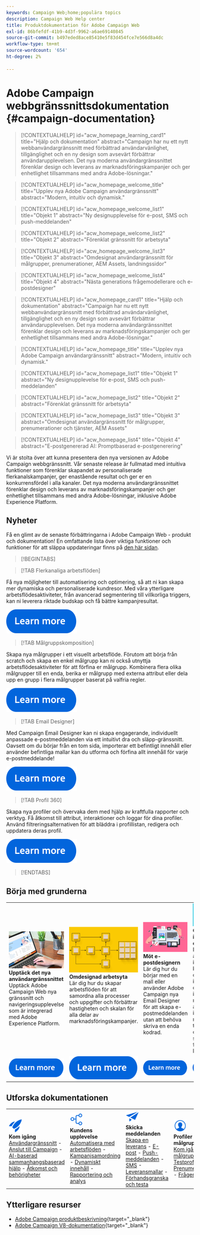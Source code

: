 ```yaml
---
keywords: Campaign Web;home;populära topics
description: Campaign Web Help center
title: Produktdokumentation för Adobe Campaign Web
exl-id: 86bfefdf-41b9-4d3f-9962-a6ae69140845
source-git-commit: b497eded8ace85410e5f83d454fce7e566d8a4dc
workflow-type: tm+mt
source-wordcount: '654'
ht-degree: 2%

---
```


# Adobe Campaign webbgränssnittsdokumentation {#campaign-documentation}

>[!CONTEXTUALHELP]
>id="acw_homepage_learning_card1"
>title="Hjälp och dokumentation"
>abstract="Campaign har nu ett nytt webbanvändargränssnitt med förbättrad användarvänlighet, tillgänglighet och en ny design som avsevärt förbättrar användarupplevelsen. Det nya moderna användargränssnittet förenklar design och leverans av marknadsföringskampanjer och ger enhetlighet tillsammans med andra Adobe-lösningar."

>[!CONTEXTUALHELP]
>id="acw_homepage_welcome_title"
>title="Upplev nya Adobe Campaign användargränssnitt"
>abstract="Modern, intuitiv och dynamisk."

>[!CONTEXTUALHELP]
>id="acw_homepage_welcome_list1"
>title="Objekt 1"
>abstract="Ny designupplevelse för e-post, SMS och push-meddelanden"

>[!CONTEXTUALHELP]
>id="acw_homepage_welcome_list2"
>title="Objekt 2"
>abstract="Förenklat gränssnitt för arbetsyta"

>[!CONTEXTUALHELP]
>id="acw_homepage_welcome_list3"
>title="Objekt 3"
>abstract="Omdesignat användargränssnitt för målgrupper, prenumerationer, AEM Assets, landningssidor"

>[!CONTEXTUALHELP]
>id="acw_homepage_welcome_list4"
>title="Objekt 4"
>abstract="Nästa generations frågemodellerare och e-postdesigner"

<!--
>[!CONTEXTUALHELP]
>id="acw_homepage_welcome_list5"
>title="Item 5"
>abstract="Additional Item"-->

<!-- TO REMOVE BELOW-->

>[!CONTEXTUALHELP]
>id="acw_homepage_card1"
>title="Hjälp och dokumentation"
>abstract="Campaign har nu ett nytt webbanvändargränssnitt med förbättrad användarvänlighet, tillgänglighet och en ny design som avsevärt förbättrar användarupplevelsen. Det nya moderna användargränssnittet förenklar design och leverans av marknadsföringskampanjer och ger enhetlighet tillsammans med andra Adobe-lösningar."

>[!CONTEXTUALHELP]
>id="acw_homepage_title"
>title="Upplev nya Adobe Campaign användargränssnitt"
>abstract="Modern, intuitiv och dynamisk."

>[!CONTEXTUALHELP]
>id="acw_homepage_list1"
>title="Objekt 1"
>abstract="Ny designupplevelse för e-post, SMS och push-meddelanden"

>[!CONTEXTUALHELP]
>id="acw_homepage_list2"
>title="Objekt 2"
>abstract="Förenklat gränssnitt för arbetsyta"

>[!CONTEXTUALHELP]
>id="acw_homepage_list3"
>title="Objekt 3"
>abstract="Omdesignat användargränssnitt för målgrupper, prenumerationer och tjänster, AEM Assets"

>[!CONTEXTUALHELP]
>id="acw_homepage_list4"
>title="Objekt 4"
>abstract="E-postgenererad AI: Promptbaserad e-postgenerering"

<!--TO REMOVE ABOVE-->

Vi är stolta över att kunna presentera den nya versionen av Adobe Campaign webbgränssnitt. Vår senaste release är fullmatad med intuitiva funktioner som förenklar skapandet av personaliserade flerkanalskampanjer, ger enastående resultat och ger er en konkurrensfördel i alla kanaler. Det nya moderna användargränssnittet förenklar design och leverans av marknadsföringskampanjer och ger enhetlighet tillsammans med andra Adobe-lösningar, inklusive Adobe Experience Platform.

## Nyheter

Få en glimt av de senaste förbättringarna i Adobe Campaign Web - produkt och dokumentation! En omfattande lista över viktiga funktioner och funktioner för att släppa uppdateringar finns på [den här sidan](rn/whats-new.md).

>[!BEGINTABS]

>[!TAB Flerkanaliga arbetsflöden]

Få nya möjligheter till automatisering och optimering, så att ni kan skapa mer dynamiska och personaliserade kundresor. Med våra ytterligare arbetsflödesaktiviteter, från avancerad segmentering till villkorliga triggers, kan ni leverera riktade budskap och få bättre kampanjresultat.

[![Bild](assets/do-not-localize/learn-more-button.svg)](workflows/gs-workflows.md)

>[!TAB Målgruppskomposition]

Skapa nya målgrupper i ett visuellt arbetsflöde. Förutom att börja från scratch och skapa en enkel målgrupp kan ni också utnyttja arbetsflödesaktiviteter för att förfina er målgrupp. Kombinera flera olika målgrupper till en enda, berika er målgrupp med externa attribut eller dela upp en grupp i flera målgrupper baserat på valfria regler.

[![Bild](assets/do-not-localize/learn-more-button.svg)](audience/create-audience.md)

>[!TAB Email Designer]

Med Campaign Email Designer kan ni skapa engagerande, individuellt anpassade e-postmeddelanden via ett intuitivt dra och släpp-gränssnitt. Oavsett om du börjar från en tom sida, importerar ett befintligt innehåll eller använder befintliga mallar kan du utforma och förfina allt innehåll för varje e-postmeddelande!

[![Bild](assets/do-not-localize/learn-more-button.svg)](email/get-started-email-designer.md)

>[!TAB Profil 360]

Skapa nya profiler och övervaka dem med hjälp av kraftfulla rapporter och verktyg. Få åtkomst till attribut, interaktioner och loggar för dina profiler. Använd filtreringsalternativen för att bläddra i profillistan, redigera och uppdatera deras profil.

[![Bild](assets/do-not-localize/learn-more-button.svg)](audience/gs-audiences-recipients.md)

>[!ENDTABS]

## Börja med grunderna

<table style="table-layout:fixed">
  <tr style="border: 0;">
    <td>
    <a href="get-started/user-interface.md"><img src="assets/do-not-localize/menu-ui.jpeg"></a>
    <div><strong>Upptäck det nya användargränssnittet</strong><br/>Upptäck Adobe Campaign Web nya gränssnitt och navigeringsupplevelse som är integrerad med Adobe Experience Platform.</div>
    </td>
    <td>
    <a href="workflows/gs-workflows.md"><img src="assets/do-not-localize/menu-workflows.jpeg"></a>
    <div><strong>Omdesignad arbetsyta</strong><br/>Lär dig hur du skapar arbetsflöden för att samordna alla processer och uppgifter och förbättrar hastigheten och skalan för alla delar av marknadsföringskampanjer.</div><br/>
    </td>
    <td>
    <a href="email/get-started-email-designer.md"><img src="assets/do-not-localize/menu-email.png"></a>
    <div><strong>Möt e-postdesignern</strong><br/>Lär dig hur du börjar med en mall eller använder Adobe Campaign nya Email Designer för att skapa e-postmeddelanden utan att behöva skriva en enda kodrad.
    </div></td>
    <td>
    <a href="personalization/gs-personalization.md"><img src="assets/do-not-localize/menu-dynamic.png"></a>
    <div><strong>Gör innehållet dynamiskt</strong><br/>Lär dig hur du anpassar ditt innehåll baserat på den information du har samlat in om dina mottagare för att göra innehållet mer tilltalande och öka sannolikheten för att det läses.</div>
    </td>
  </tr>
  <tr style="border: 0;">
    <td align="center"><a href="get-started/user-interface.md"><img src="assets/do-not-localize/learn-more-button.svg"></a></td>
    <td align="center"><a href="workflows/gs-workflows.md"><img src="assets/do-not-localize/learn-more-button.svg"></a></td>
    <td align="center"><a href="email/get-started-email-designer.md"><img src="assets/do-not-localize/learn-more-button.svg"></a></td>
    <td align="center"><a href="personalization/gs-personalization.md"><img src="assets/do-not-localize/learn-more-button.svg"></a></td>
    </tr>
</table>

## Utforska dokumentationen

<table style="table-layout:auto">
  <tr style="border: 0;">
    <td>
      <img src="assets/do-not-localize/icon-start.svg" width="35px">
    <br/>
      <strong>Kom igång</strong><br/><a href="get-started/user-interface.md">Användargränssnitt</a> - <a href="get-started/connect-to-campaign.md">Anslut till Campaign</a> - <a href="get-started/using-ai.md">AI-baserad sammanhangsbaserad hjälp</a> - <a href="get-started/permissions.md">Åtkomst och behörigheter</a>
    </td>
    <td>
      <img src="assets/do-not-localize/icon-experience.svg" width="35px">
    <br/>
      <strong>Kundens upplevelse</strong><br/><a href="workflows/gs-workflows.md" target="_blank">Automatisera med arbetsflöden</a> - <a href="campaigns/gs-campaigns.md" target="_blank">Kampanjsamordning</a> - <a href="personalization/gs-personalization.md">Dynamiskt innehåll</a> - <a href="reporting/gs-reports.md">Rapportering och analys</a>
    </td>
    <td>
      <img src="assets/do-not-localize/icon-message.svg" width="35px">
    <br/>
      <strong>Skicka meddelanden</strong><br/><a href="msg/gs-deliveries.md">Skapa en leverans</a> - <a href="email/create-email.md">E-post</a> -  <a href="push/gs-push.md">Push-meddelanden</a> - <a href="sms/gs-sms.md">SMS</a> - <a href="msg/delivery-template.md">Leveransmallar</a> - <a href="preview-test/preview-test.md">Förhandsgranska och testa</a> 
    </td>
    <td>
      <img src="assets/do-not-localize/icon_profile.svg" width="35px">
    <br/>
      <strong>Profiler och målgrupper</strong><br/><a href="audience/gs-audiences-recipients.md">Kom igång</a> - <a href="audience/create-audience.md">Skapa målgrupper</a> - <a href="audience/test-profiles.md">Testprofiler</a> - <a href="audience/manage-services.md">Prenumerationstjänster</a> - <a href="query/query-modeler-overview.md">Frågemodelleraren</a>
    </td>
  </tr>
</table>

## Ytterligare resurser

* [Adobe Campaign produktbeskrivning](https://helpx.adobe.com/legal/product-descriptions/adobe-campaign-managed-cloud-services.html){target="_blank"}
* [Adobe Campaign V8-dokumentation](https://experienceleague.adobe.com/docs/campaign-v8.html?lang=sv){target="_blank"}